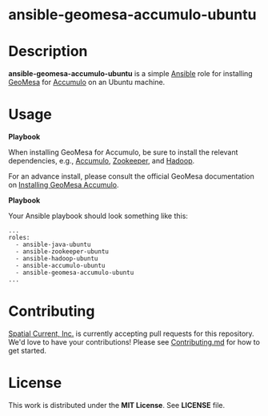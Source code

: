 # ansible-geomesa-accumulo-ubuntu

# Description

**ansible-geomesa-accumulo-ubuntu** is a simple [Ansible](https://www.ansible.com/) role for installing [GeoMesa](http://www.geomesa.org/) for [Accumulo](https://accumulo.apache.org/) on an Ubuntu machine.

# Usage

**Playbook**

When installing GeoMesa for Accumulo, be sure to install the relevant dependencies, e.g., [Accumulo](https://accumulo.apache.org), [Zookeeper](https://zookeeper.apache.org), and [Hadoop](https://hadoop.apache.org).

For an advance install, please consult the official GeoMesa documentation on [Installing GeoMesa Accumulo](http://www.geomesa.org/documentation/current/user/accumulo/install.html).


**Playbook**

Your Ansible playbook should look something like this:

```
...
roles:
  - ansible-java-ubuntu
  - ansible-zookeeper-ubuntu
  - ansible-hadoop-ubuntu
  - ansible-accumulo-ubuntu
  - ansible-geomesa-accumulo-ubuntu
...
```

# Contributing

[Spatial Current, Inc.](https://spatialcurrent.io) is currently accepting pull requests for this repository.  We'd love to have your contributions!  Please see [Contributing.md](https://github.com/spatialcurrent/ansible-geomesa-accumulo-ubuntu/blob/master/CONTRIBUTING.md) for how to get started.

# License

This work is distributed under the **MIT License**.  See **LICENSE** file.
